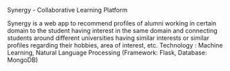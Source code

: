 Synergy - Collaborative Learning Platform

Synergy is a web app to recommend profiles of alumni working in certain domain to the student having interest in the same domain and connecting students around different universities having similar interests or similar profiles regarding their hobbies, area of interest, etc.
Technology : Machine Learning, Natural Language Processing (Framework: Flask, Database: MongoDB)

